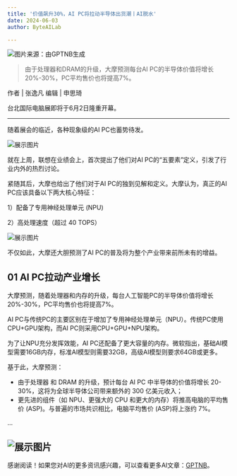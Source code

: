 ```yaml
---
title: '价值飙升30%，AI PC将拉动半导体出货潮丨AI脱水'
date: 2024-06-03
author: ByteAILab

---
```


![图片来源：由GPTNB生成](http://www.jesonc.com/upload/3B33CB85B496C0CB6FBA4C2BD79320AD/1717046476387/Fq4S_txFyzgspi9TgopdwiZNxraN.jpg)

> 由于处理器和DRAM的升级，大摩预测每台AI PC的半导体价值将增长20%-30%，PC平均售价也将提高7%。

作者 | 张逸凡
编辑 | 申思琦

台北国际电脑展即将于6月2日隆重开幕。

---


随着展会的临近，各种现象级的AI PC也蓄势待发。

![展示图片](http://www.jesonc.com/upload/3B33CB85B496C0CB6FBA4C2BD79320AD/1717046487838/Fh4BQ_VxyKpzvdpOqGkJ5NFnNy9c.png)

就在上周，联想在业绩会上，首次提出了他们对AI PC的“五要素”定义，引发了行业内外的热烈讨论。

紧随其后，大摩也给出了他们对于AI PC的独到见解和定义。大摩认为，真正的AI PC应该具备以下两大核心特征：

1）配备了专用神经处理单元 (NPU)

2）高处理速度（超过 40 TOPS）

![展示图片](http://www.jesonc.com/FmAn7_gPtvjErukfinDHUOF4G_51)

不仅如此，大摩还大胆预测了AI PC的普及将为整个产业带来前所未有的增益。

## 01 AI PC拉动产业增长

大摩预测，随着处理器和内存的升级，每台人工智能PC的半导体价值将增长20%-30%，PC平均售价也将提高7%。

AI PC与传统PC的主要区别在于增加了专用神经处理单元（NPU）。传统PC使用CPU+GPU架构，而AI PC则采用CPU+GPU+NPU架构。

为了让NPU充分发挥效能，AI PC还配备了更大容量的内存。微软指出，基础AI模型需要16GB内存，标准AI模型则需要32GB，高级AI模型则要求64GB或更多。

基于此，大摩预测：

- 由于处理器 和 DRAM 的升级，预计每台 AI PC 中半导体的价值将增长 20-30%，这将为全球半导体公司带来额外的 300 亿美元收入；
- 更先进的组件（如 NPU、更强大的 CPU 和更大的内存）将推高电脑的平均售价 (ASP)。与普遍的市场共识相比，电脑平均售价 (ASP)将上涨约 7%。

...

![展示图片](http://www.jesonc.com/Fs5XbTkXqOToDTlS5tkMHEEDd8AV)
---
感谢阅读！如果您对AI的更多资讯感兴趣，可以查看更多AI文章：[GPTNB](https://gptnb.com)。